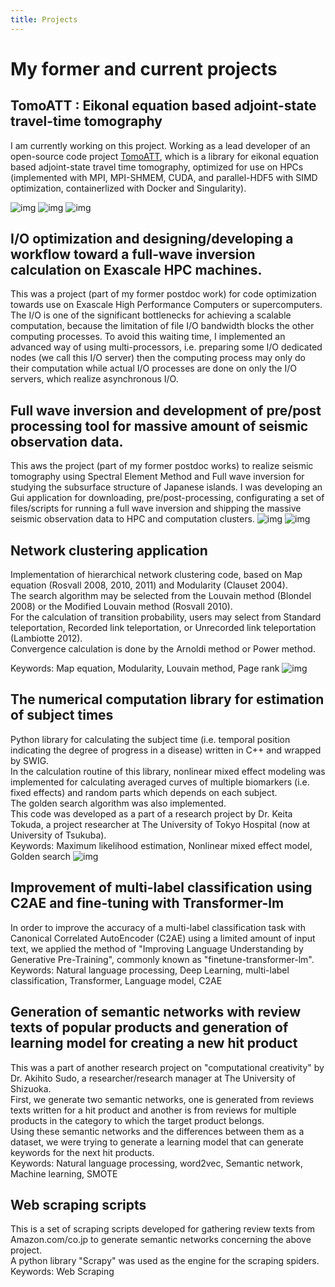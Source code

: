 ```yaml
---
title: Projects
---
```



# My former and current projects


## TomoATT : Eikonal equation based adjoint-state travel-time tomography
I am currently working on this project.
Working as a lead developer of an open-source code project [TomoATT](https://migg-ntu.github.io/TomoATT-docs/), which is a library for eikonal equation based adjoint-state travel time tomography, optimized for use on HPCs (implemented with MPI, MPI-SHMEM, CUDA, and parallel-HDF5 with SIMD optimization, containerlized with Docker and Singularity).

![img](/images/TomoATT_logo_2.png)
![img](/images/vel_anim.gif)
![img](/images/Fugaku_benchmark.png)


## I/O optimization and designing/developing a workflow toward a full-wave inversion calculation on Exascale HPC machines.
This was a project (part of my former postdoc work) for code optimization towards use on Exascale High Performance Computers or supercomputers.  
The I/O is one of the significant bottlenecks for achieving a scalable computation,
because the limitation of file I/O bandwidth blocks the other computing processes.
To avoid this waiting time, I implemented an advanced way of using multi-processors, i.e. preparing some I/O dedicated nodes (we call this I/O server) then the computing process may only do their computation while actual I/O processes are done on only the I/O servers, which realize asynchronous I/O.

## Full wave inversion and development of pre/post processing tool for massive amount of seismic observation data.
This aws the project (part of my former postdoc works) to realize seismic tomography using Spectral Element Method and Full wave inversion for studying the subsurface structure of Japanese islands.
I was developing an Gui application for downloading, pre/post-processing, configurating a set of files/scripts for running a full wave inversion and shipping the massive seismic observation data to HPC and computation clusters.
![img](/images/img_for_cheese.png)
![img](/images/ppff.png)

## Network clustering application
Implementation of hierarchical network clustering code, based on Map equation (Rosvall 2008, 2010, 2011) and Modularity (Clauset 2004).  
The search algorithm may be selected from the Louvain method (Blondel 2008) or the Modified Louvain method (Rosvall 2010).  
For the calculation of transition probability, users may select from Standard teleportation, Recorded link teleportation, or Unrecorded link teleportation (Lambiotte 2012).  
Convergence calculation is done by the Arnoldi method or Power method.  

Keywords: Map equation, Modularity, Louvain method, Page rank
![img](/images/clustering.png)
 
## The numerical computation library for estimation of subject times
Python library for calculating the subject time (i.e. temporal position indicating the degree of progress in a disease) written in C++ and wrapped by SWIG.  
In the calculation routine of this library, nonlinear mixed effect modeling was implemented for calculating averaged curves of multiple biomarkers (i.e. fixed effects) and random parts which depends on each subject.  
The golden search algorithm was also implemented.  
This code was developed as a part of a research project by Dr. Keita Tokuda, a project researcher at The University of Tokyo Hospital (now at University of Tsukuba).  
Keywords: Maximum likelihood estimation, Nonlinear mixed effect model, Golden search
![img](/images/sreft.png)

## Improvement of multi-label classification using C2AE and fine-tuning with Transformer-lm
In order to improve the accuracy of a multi-label classification task with Canonical Correlated AutoEncoder (C2AE) using a limited amount of input text, we applied the method of "Improving Language Understanding by Generative Pre-Training", commonly known as "finetune-transformer-lm".  
Keywords: Natural language processing, Deep Learning, multi-label classification, Transformer, Language model, C2AE

## Generation of semantic networks with review texts of popular products and generation of learning model for creating a new hit product
This was a part of another research project on "computational creativity" by Dr. Akihito Sudo, a researcher/research manager at The University of Shizuoka.  
First, we generate two semantic networks, one is generated from reviews texts written for a hit product and another is from reviews for multiple products in the category to which the target product belongs.  
Using these semantic networks and the differences between them as a dataset, we were trying to generate a learning model that can generate keywords for the next hit products.  
Keywords: Natural language processing, word2vec, Semantic network, Machine learning, SMOTE

## Web scraping scripts
This is a set of scraping scripts developed for gathering review texts from Amazon.com/co.jp to generate semantic networks concerning the above project.  
A python library "Scrapy" was used as the engine for the scraping spiders.  
Keywords: Web Scraping
